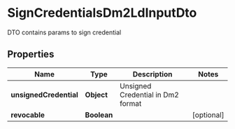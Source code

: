 # SignCredentialsDm2LdInputDto

DTO contains params to sign credential

## Properties

| Name                   | Type        | Description                       | Notes      |
| ---------------------- | ----------- | --------------------------------- | ---------- |
| **unsignedCredential** | **Object**  | Unsigned Credential in Dm2 format |            |
| **revocable**          | **Boolean** |                                   | [optional] |
